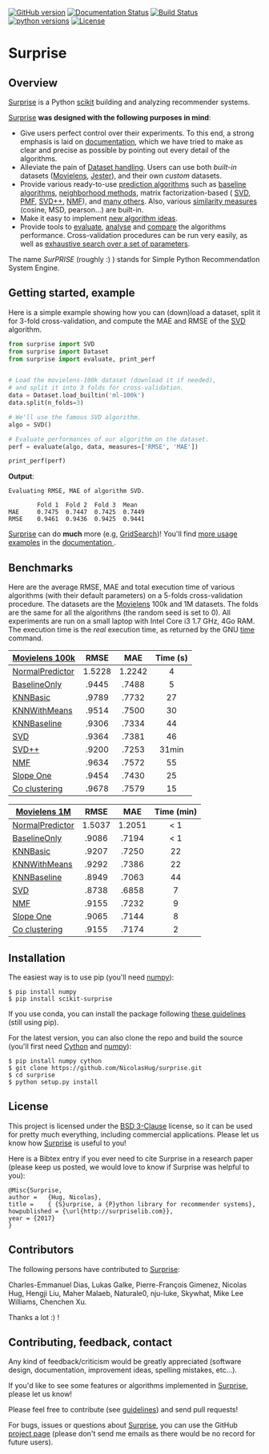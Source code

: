 [![GitHub version](https://badge.fury.io/gh/nicolashug%2FSurprise.svg)](https://badge.fury.io/gh/nicolashug%2FSurprise)
[![Documentation Status](https://readthedocs.org/projects/surprise/badge/?version=stable)](http://surprise.readthedocs.io/en/stable/?badge=stable)
[![Build Status](https://travis-ci.org/NicolasHug/Surprise.svg?branch=master)](https://travis-ci.org/NicolasHug/Surprise)
[![python versions](https://img.shields.io/badge/python-2.7%2C%203.5%2C%203.6-blue.svg)](http://surpriselib.com)
[![License](https://img.shields.io/badge/License-BSD%203--Clause-blue.svg)](https://opensource.org/licenses/BSD-3-Clause)


Surprise
========

Overview
--------

[Surprise](http://surpriselib.com) is a Python
[scikit](https://www.scipy.org/scikits.html) building and analyzing recommender
systems.

[Surprise](http://surpriselib.com) **was designed with the
following purposes in mind**:

- Give users perfect control over their experiments. To this end, a strong
  emphasis is laid on
  [documentation](http://surprise.readthedocs.io/en/stable/index.html), which we
  have tried to make as clear and precise as possible by pointing out every
  detail of the algorithms.
- Alleviate the pain of [Dataset
  handling](http://surprise.readthedocs.io/en/stable/getting_started.html#load-a-custom-dataset).
  Users can use both *built-in* datasets
  ([Movielens](http://grouplens.org/datasets/movielens/),
  [Jester](http://eigentaste.berkeley.edu/dataset/)), and their own *custom*
  datasets.
- Provide various ready-to-use [prediction
  algorithms](http://surprise.readthedocs.io/en/stable/prediction_algorithms_package.html)
  such as [baseline
  algorithms](http://surprise.readthedocs.io/en/stable/basic_algorithms.html),
  [neighborhood
  methods](http://surprise.readthedocs.io/en/stable/knn_inspired.html), matrix
  factorization-based (
  [SVD](http://surprise.readthedocs.io/en/stable/matrix_factorization.html#surprise.prediction_algorithms.matrix_factorization.SVD),
  [PMF](http://surprise.readthedocs.io/en/stable/matrix_factorization.html#unbiased-note),
  [SVD++](http://surprise.readthedocs.io/en/stable/matrix_factorization.html#surprise.prediction_algorithms.matrix_factorization.SVDpp),
  [NMF](http://surprise.readthedocs.io/en/stable/matrix_factorization.html#surprise.prediction_algorithms.matrix_factorization.NMF)),
  and [many
  others](http://surprise.readthedocs.io/en/stable/prediction_algorithms_package.html).
  Also, various [similarity
  measures](http://surprise.readthedocs.io/en/stable/similarities.html)
  (cosine, MSD, pearson...) are built-in.
- Make it easy to implement [new algorithm
  ideas](http://surprise.readthedocs.io/en/stable/building_custom_algo.html).
- Provide tools to [evaluate](http://surprise.readthedocs.io/en/stable/evaluate.html),
  [analyse](http://nbviewer.jupyter.org/github/NicolasHug/Surprise/tree/master/examples/notebooks/KNNBasic_analysis.ipynb/)
  and
  [compare](http://nbviewer.jupyter.org/github/NicolasHug/Surprise/blob/master/examples/notebooks/Compare.ipynb)
  the algorithms performance. Cross-validation procedures can be run very
  easily, as well as [exhaustive search over a set of
  parameters](http://surprise.readthedocs.io/en/stable/getting_started.html#tune-algorithm-parameters-with-gridsearch).


The name *SurPRISE* (roughly :) ) stands for Simple Python RecommendatIon
System Engine.


Getting started, example
------------------------

Here is a simple example showing how you can (down)load a dataset, split it for
3-fold cross-validation, and compute the MAE and RMSE of the
[SVD](http://surprise.readthedocs.io/en/stable/matrix_factorization.html#surprise.prediction_algorithms.matrix_factorization.SVD)
algorithm.

```python
from surprise import SVD
from surprise import Dataset
from surprise import evaluate, print_perf


# Load the movielens-100k dataset (download it if needed),
# and split it into 3 folds for cross-validation.
data = Dataset.load_builtin('ml-100k')
data.split(n_folds=3)

# We'll use the famous SVD algorithm.
algo = SVD()

# Evaluate performances of our algorithm on the dataset.
perf = evaluate(algo, data, measures=['RMSE', 'MAE'])

print_perf(perf)
```

**Output**:

```
Evaluating RMSE, MAE of algorithm SVD.

        Fold 1  Fold 2  Fold 3  Mean
MAE     0.7475  0.7447  0.7425  0.7449
RMSE    0.9461  0.9436  0.9425  0.9441
```

[Surprise](http://surpriselib.com) can do **much** more (e.g,
[GridSearch](http://surprise.readthedocs.io/en/stable/getting_started.html#tune-algorithm-parameters-with-gridsearch))!
You'll find [more usage
examples](http://surprise.readthedocs.io/en/stable/getting_started.html) in the
[documentation ](http://surprise.readthedocs.io/en/stable/index.html).


Benchmarks
----------

Here are the average RMSE, MAE and total execution time of various algorithms
(with their default parameters) on a 5-folds cross-validation procedure. The
datasets are the [Movielens](http://grouplens.org/datasets/movielens/) 100k and
1M datasets. The folds are the same for all the algorithms (the random seed is
set to 0). All experiments are run on a small laptop with Intel Core i3 1.7
GHz, 4Go RAM. The execution time is the *real* execution time, as returned by
the GNU [time](http://man7.org/linux/man-pages/man1/time.1.html) command.

|  [Movielens 100k](http://grouplens.org/datasets/movielens/100k) |  RMSE  |   MAE  | Time (s) |
|-----------------|:------:|:------:|:--------:|
| [NormalPredictor](http://surprise.readthedocs.io/en/stable/basic_algorithms.html#surprise.prediction_algorithms.random_pred.NormalPredictor) | 1.5228 | 1.2242 |     4    |
| [BaselineOnly](http://surprise.readthedocs.io/en/stable/basic_algorithms.html#surprise.prediction_algorithms.baseline_only.BaselineOnly)    |  .9445 |  .7488 |    5    |
| [KNNBasic](http://surprise.readthedocs.io/en/stable/knn_inspired.html#surprise.prediction_algorithms.knns.KNNBasic)        |  .9789 |  .7732 |    27    |
| [KNNWithMeans](http://surprise.readthedocs.io/en/stable/knn_inspired.html#surprise.prediction_algorithms.knns.KNNWithMeans)    |  .9514 |  .7500 |    30    |
| [KNNBaseline](http://surprise.readthedocs.io/en/stable/knn_inspired.html#surprise.prediction_algorithms.knns.KNNBaseline)     |  .9306 |  .7334 |    44    |
| [SVD](http://surprise.readthedocs.io/en/stable/matrix_factorization.html#surprise.prediction_algorithms.matrix_factorization.SVD)             |  .9364 |  .7381 |    46    |
| [SVD++](http://surprise.readthedocs.io/en/stable/matrix_factorization.html#surprise.prediction_algorithms.matrix_factorization.SVDpp)             |  .9200 |  .7253 |    31min    |
| [NMF](http://surprise.readthedocs.io/en/stable/matrix_factorization.html#surprise.prediction_algorithms.matrix_factorization.NMF)             |  .9634 |  .7572 |    55    |
| [Slope One](http://surprise.readthedocs.io/en/stable/slope_one.html#surprise.prediction_algorithms.slope_one.SlopeOne)             |  .9454 |  .7430 |    25    |
| [Co clustering](http://surprise.readthedocs.io/en/stable/co_clustering.html#surprise.prediction_algorithms.co_clustering.CoClustering)             |  .9678 |  .7579 |    15    |


|  [Movielens 1M](http://grouplens.org/datasets/movielens/1m) |  RMSE  |   MAE  | Time (min) |
|-----------------|:------:|:------:|:--------:|
| [NormalPredictor](http://surprise.readthedocs.io/en/stable/basic_algorithms.html#surprise.prediction_algorithms.random_pred.NormalPredictor) | 1.5037 | 1.2051 |     < 1    |
| [BaselineOnly](http://surprise.readthedocs.io/en/stable/basic_algorithms.html#surprise.prediction_algorithms.baseline_only.BaselineOnly)    |  .9086 | .7194 |    < 1    |
| [KNNBasic](http://surprise.readthedocs.io/en/stable/knn_inspired.html#surprise.prediction_algorithms.knns.KNNBasic)        |  .9207 |  .7250 |    22    |
| [KNNWithMeans](http://surprise.readthedocs.io/en/stable/knn_inspired.html#surprise.prediction_algorithms.knns.KNNWithMeans)    |  .9292 |  .7386 |    22    |
| [KNNBaseline](http://surprise.readthedocs.io/en/stable/knn_inspired.html#surprise.prediction_algorithms.knns.KNNBaseline)     |  .8949 | .7063 |    44    |
| [SVD](http://surprise.readthedocs.io/en/stable/matrix_factorization.html#surprise.prediction_algorithms.matrix_factorization.SVD)             |  .8738 |  .6858 |    7    |
| [NMF](http://surprise.readthedocs.io/en/stable/matrix_factorization.html#surprise.prediction_algorithms.matrix_factorization.NMF)             |  .9155 |  .7232 |    9    |
| [Slope One](http://surprise.readthedocs.io/en/stable/slope_one.html#surprise.prediction_algorithms.slope_one.SlopeOne)             |  .9065 |  .7144 |    8    |
| [Co clustering](http://surprise.readthedocs.io/en/stable/co_clustering.html#surprise.prediction_algorithms.co_clustering.CoClustering)             |  .9155 |  .7174 |    2    |

Installation
------------

The easiest way is to use pip (you'll need [numpy](http://www.numpy.org/)):

    $ pip install numpy
    $ pip install scikit-surprise

If you use conda, you can install the package following [these
guidelines](https://conda.io/docs/user-guide/getting-started.html#installing-a-package-with-pip)
(still using pip).

For the latest version, you can also clone the repo and build the source
(you'll first need [Cython](http://cython.org/) and
[numpy](http://www.numpy.org/)):

    $ pip install numpy cython
    $ git clone https://github.com/NicolasHug/surprise.git
    $ cd surprise
    $ python setup.py install

License
-------

This project is licensed under the [BSD
3-Clause](https://opensource.org/licenses/BSD-3-Clause) license, so it can be
used for pretty much everything, including commercial applications. Please let
us know how [Surprise](http://surpriselib.com) is useful to you!

Here is a Bibtex entry if you ever need to cite Surprise in a research paper
(please keep us posted, we would love to know if Surprise was helpful to you):

    @Misc{Surprise,
    author =   {Hug, Nicolas},
    title =    { {S}urprise, a {P}ython library for recommender systems},
    howpublished = {\url{http://surpriselib.com}},
    year = {2017}
    }

Contributors
------------

The following persons have contributed to [Surprise](http://surpriselib.com):

Charles-Emmanuel Dias, Lukas Galke, Pierre-François Gimenez, Nicolas Hug,
Hengji Liu,  Maher Malaeb, Naturale0, nju-luke, Skywhat, Mike Lee Williams,
Chenchen Xu.

Thanks a lot :) !

Contributing, feedback, contact
-------------------------------

Any kind of feedback/criticism would be greatly appreciated (software design,
documentation, improvement ideas, spelling mistakes, etc...).

If you'd like to see some features or algorithms implemented in
[Surprise](http://surpriselib.com), please let us know!

Please feel free to contribute (see
[guidelines](https://github.com/NicolasHug/Surprise/blob/master/.github/CONTRIBUTING.md))
and send pull requests!

For bugs, issues or questions about [Surprise](http://surpriselib.com), you can
use the GitHub [project page](https://github.com/NicolasHug/Surprise) (please
don't send me emails as there would be no record for future users).
